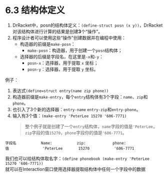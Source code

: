 # 6.3 结构体定义
1. DrRacket中，posn的结构体定义：`(define-struct posn (x y))`，DrRacket对该结构体进行计算的结果是创建**3**个“操作”。
2. 程序设计者可以使用这些“操作”创建数据并在编程中使用：  
    - 构造器的前缀是`make-posn`：  
        - `make-posn`：构造器，用于创建一个`posn`结构体；  
    - 选择器的后缀是字段名，在这里是`-x`和`-y`：  
        - `posn-x`：选择器，用于提取 `x` 坐标；  
        - `posn-y`：选择器，用于提取 `y` 坐标。  
  
例子：  
1. 表达式`(define=struct entry(name zip phone))`  
2. 构造器前缀是`make-entry`，每个`entry`结构体有3个字段：`name`、`zip`和`phone`。
3. 也引入了3个新的选择器：`entry-name` `entry-zip`和`entry-phone`。
4. 输入有3个值：`(make-entry 'PeterLee 15270 '606-7771)`  
    > 整个例子就是创建了一个`entry`结构体，`name`字段的值是`'PeterLee`，`zip`字段的值`15270`，`phone`字段你的值是`'606-7771`。  
```
字段名           Name:           zip:            phone:
值               'PeterLee       15270           '606-7771
```
我们也可以给结构体取名字：`(define phonebook (make-entry 'PeterLee 15270 '606-7771))`  
就可以在Interaction窗口使用选择器提取结构体中任何一个字段中的数据